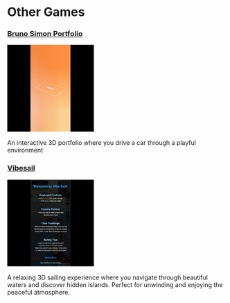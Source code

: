 # Other Games

### [Bruno Simon Portfolio](https://bruno-simon.com/)

<img src="/games/bruno-simon-portfolio/screenshots/bruno-simon-portfolio-2025-03-25T02-05-08-309Z.jpg" width="200" height="200" alt="Bruno Simon Portfolio screenshot">

An interactive 3D portfolio where you drive a car through a playful environment

### [Vibesail](https://vibesail.com)

<img src="/games/vibesail.com/screenshots/vibesail.com-2025-03-25T02-05-29-811Z.jpg" width="200" height="200" alt="Vibesail screenshot">

A relaxing 3D sailing experience where you navigate through beautiful waters and discover hidden islands. Perfect for unwinding and enjoying the peaceful atmosphere.

